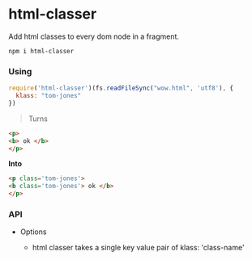 # html-classer

Add html classes to every dom node in a fragment.

    npm i html-classer

### Using

```js
require('html-classer')(fs.readFileSync("wow.html", 'utf8'), {
  klass: "tom-jones"
})
```

> Turns

```html
<p>
<b> ok </b>
</p>
```

**Into**

```html
<p class='tom-jones'>
<b class='tom-jones'> ok </b>
</p>
```

### API

* Options

  * html classer takes a single key value pair of klass: 'class-name'
